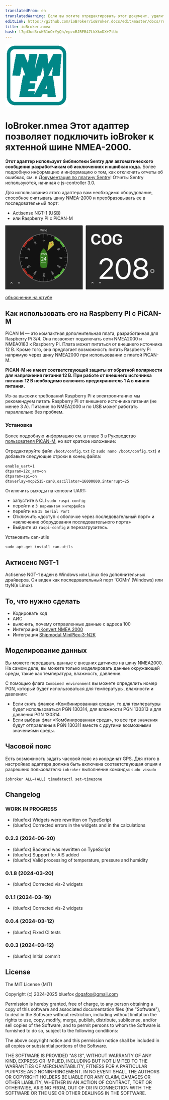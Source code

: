 ```yaml
---
translatedFrom: en
translatedWarning: Если вы хотите отредактировать этот документ, удалите поле «translationFrom», в противном случае этот документ будет снова автоматически переведен
editLink: https://github.com/ioBroker/ioBroker.docs/edit/master/docs/ru/adapterref/iobroker.nmea/README.md
title: ioBroker.nmea
hash: l7gdJud3rwK61oOrYyQh/epzxRJREB47LkXkmDX+7tU=
---
```

![Логотип](../../../en/adapterref/iobroker.nmea/admin/nmea.png)

# IoBroker.nmea Этот адаптер позволяет подключить ioBroker к яхтенной шине NMEA-2000.
**Этот адаптер использует библиотеки Sentry для автоматического сообщения разработчикам об исключениях и ошибках кода.** Более подробную информацию и информацию о том, как отключить отчеты об ошибках, см. в [Документация по плагину Sentry](https://github.com/ioBroker/plugin-sentry#plugin-sentry)! Отчеты Sentry используются, начиная с js-controller 3.0.

Для использования этого адаптера вам необходимо оборудование, способное считывать шину NMEA-2000 и преобразовывать ее в последовательный порт:

- Actisense NGT-1 (USB)
- или Raspberry PI с PiCAN-M

![Виджеты](../../../en/adapterref/iobroker.nmea/img/widgetExamples.png)

[объяснение на ютубе](https://youtu.be/flp_-mypbRU?si=k0lp95OukQ88LBxj)

## Как использовать его на Raspberry PI с PiCAN-M
PiCAN M — это компактная дополнительная плата, разработанная для Raspberry Pi 3/4.
Она позволяет подключать сети NMEA2000 и NMEA0183 к Raspberry Pi.
Плата может питаться от внешнего источника 12 В.
Кроме того, она предлагает возможность питать Raspberry Pi напрямую через шину NMEA2000 при использовании с платой PiCAN-M.

**PiCAN-M не имеет соответствующей защиты от обратной полярности для напряжения питания 12 В. При работе от внешнего источника питания 12 В необходимо включить предохранитель 1 А в линию питания.**

Из-за высоких требований Raspberry Pi к электропитанию мы рекомендуем питать Raspberry PI от внешнего источника питания (не менее 3 А). Питание по NMEA2000 и по USB может работать параллельно без проблем.

### Установка
Более подробную информацию см. в главе 3 в [Руководство пользователя PiCAN-M](img/pican-m_UGB_10.pdf), но вот краткое изложение:

Отредактируйте файл `/boot/config.txt` (с `sudo nano /boot/config.txt`) и добавьте следующие строки в конец файла:

```
enable_uart=1
dtparam=i2c_arm=on
dtparam=spi=on
dtoverlay=mcp2515-can0,oscillator=16000000,interrupt=25
```

Отключить выходы на консоли UART:

- запустите в CLI `sudo raspi-config`
- перейти к `3 вариантам интерфейса`
- перейти на `I5 Serial Port`
- Отключить «доступ к оболочке через последовательный порт» и «включение оборудования последовательного порта»
- Выйдите из `raspi-config` и перезагрузитесь.

Установить can-utils

```shell
sudo apt-get install can-utils
```

## Актисенс NGT-1
Actisense NGT-1 виден в Windows или Linux без дополнительных драйверов. Он виден как последовательный порт 'COMn' (Windows) или ttyN(в Linux).

## То, что нужно сделать
- Кодировать код
- АИС
- выяснить, почему отправленные данные с адреса 100
- Интеграция [iKonvert NMEA 2000](https://digitalyachtamerica.com/product/ikonvert-usb/)
- Интеграция [Shipmodul MiniPlex-3-N2K](https://www.shipmodul.com/products.html)

## Моделирование данных
Вы можете передавать данные с внешних датчиков на шину NMEA2000.
На самом деле, вы можете только моделировать данные окружающей среды, такие как температура, влажность, давление.

С помощью флага `Combined environment` вы можете определить номер PGN, который будет использоваться для температуры, влажности и давления:

- Если снять флажок «Комбинированная среда», то для температуры будет использоваться PGN 130314, для влажности PGN 130313 и для давления PGN 130314.
- Если выбран флаг «Комбинированная среда», то все три значения будут отправлены в PGN 130311 вместе с другими возможными значениями среды.

## Часовой пояс
Есть возможность задать часовой пояс из координат GPS.
Для этого в настройках адаптера должна быть включена соответствующая опция и разрешено пользователю `iobroker` выполнение команды: `sudo visudo`

```
iobroker ALL=(ALL) timedatectl set-timezone
```

<!--

### **РАБОТА В ХОДЕ** -->

## Changelog
### **WORK IN PROGRESS**
* (bluefox) Widgets were rewritten on TypeScript
* (bluefox) Corrected errors in the widgets and in the calculations

### 0.2.2 (2024-06-20)
* (bluefox) Backend was rewritten on TypeScript
* (bluefox) Support for AIS added
* (bluefox) Valid processing of temperature, pressure and humidity

### 0.1.8 (2024-03-20)
* (bluefox) Corrected vis-2 widgets

### 0.1.1 (2024-03-19)
* (bluefox) Corrected vis-2 widgets

### 0.0.4 (2024-03-12)
* (bluefox) Fixed CI tests

### 0.0.3 (2024-03-12)
* (bluefox) Initial commit

## License
The MIT License (MIT)

Copyright (c) 2024-2025 bluefox <dogafox@gmail.com>

Permission is hereby granted, free of charge, to any person obtaining a copy
of this software and associated documentation files (the "Software"), to deal
in the Software without restriction, including without limitation the rights
to use, copy, modify, merge, publish, distribute, sublicense, and/or sell
copies of the Software, and to permit persons to whom the Software is
furnished to do so, subject to the following conditions:

The above copyright notice and this permission notice shall be included in
all copies or substantial portions of the Software.

THE SOFTWARE IS PROVIDED "AS IS", WITHOUT WARRANTY OF ANY KIND, EXPRESS OR
IMPLIED, INCLUDING BUT NOT LIMITED TO THE WARRANTIES OF MERCHANTABILITY,
FITNESS FOR A PARTICULAR PURPOSE AND NONINFRINGEMENT. IN NO EVENT SHALL THE
AUTHORS OR COPYRIGHT HOLDERS BE LIABLE FOR ANY CLAIM, DAMAGES OR OTHER
LIABILITY, WHETHER IN AN ACTION OF CONTRACT, TORT OR OTHERWISE, ARISING FROM,
OUT OF OR IN CONNECTION WITH THE SOFTWARE OR THE USE OR OTHER DEALINGS IN
THE SOFTWARE.